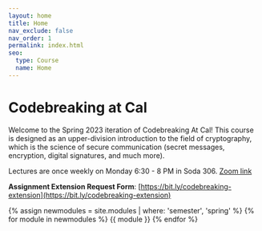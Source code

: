```yaml
---
layout: home
title: Home
nav_exclude: false
nav_order: 1
permalink: index.html
seo:
  type: Course
  name: Home
---
```


# Codebreaking at Cal

Welcome to the Spring 2023 iteration of Codebreaking At Cal! This course is designed as an upper-division introduction to the field 
of cryptography, which is the science of secure communication (secret messages, encryption, digital signatures, and much more). 

Lectures are once weekly on Monday 6:30 - 8 PM in Soda 306. [Zoom link](https://berkeley.zoom.us/j/94249910215)

**Assignment Extension Request Form**: [https://bit.ly/codebreaking-extension](https://bit.ly/codebreaking-extension)

{% assign newmodules = site.modules | where: 'semester', 'spring' %}
{% for module in newmodules %}
{{ module }}
{% endfor %}

